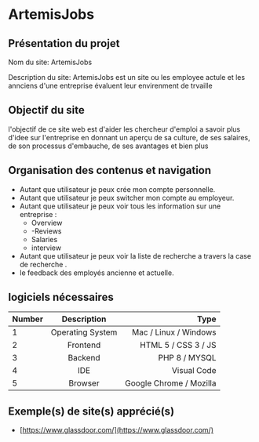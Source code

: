 # ArtemisJobs
## Présentation du projet
Nom du site: ArtemisJobs

Description du site: ArtemisJobs est un site ou les employee actule et les
annciens d'une entreprise évaluent leur envirenment de trvaille
## Objectif du site
l'objectif de ce site web est d'aider les chercheur d'emploi a savoir plus
d'idee sur l'entreprise en donnant un aperçu de sa culture, de ses salaires, de son
processus d'embauche, de ses avantages et bien plus
## Organisation des contenus et navigation
* Autant que utilisateur je peux crée mon compte personnelle.
* Autant que utilisateur je peux switcher mon compte au employeur.
* Autant que utilisateur je peux voir tous les information sur une entreprise :
  - Overview
  - -Reviews
  - Salaries
  - interview
* Autant que utilisateur je peux voir la liste de recherche a travers la case de recherche .
* le feedback des employés ancienne et actuelle.
## logiciels nécessaires

| Number	| Description |	Type | 
|----------|:-------------:|------:|
| 1	| Operating System	| Mac / Linux / Windows | 
| 2 | Frontend | HTML 5 / CSS 3 / JS | 
| 3	| Backend |	PHP 8 / MYSQL | 
| 4	| IDE | Visual Code | 
| 5	| Browser | Google Chrome / Mozilla | 
## Exemple(s) de site(s) apprécié(s)
* [https://www.glassdoor.com/](https://www.glassdoor.com/)
